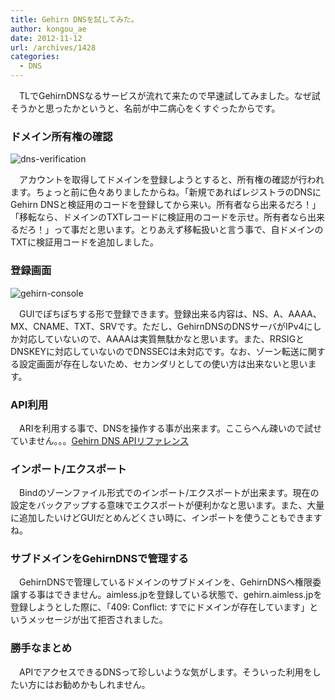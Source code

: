 ```yaml
---
title: Gehirn DNSを試してみた。
author: kongou_ae
date: 2012-11-12
url: /archives/1428
categories:
  - DNS
---
```

　TLでGehirnDNSなるサービスが流れて来たので早速試してみました。なぜ試そうかと思ったかというと、名前が中二病心をくすぐったからです。

### ドメイン所有権の確認

![dns-verification][1]

　アカウントを取得してドメインを登録しようとすると、所有権の確認が行われます。ちょっと前に色々ありましたからね。「新規であればレジストラのDNSにGehirn DNSと検証用のコードを登録してから来い。所有者なら出来るだろ！」「移転なら、ドメインのTXTレコードに検証用のコードを示せ。所有者なら出来るだろ！」って事だと思います。とりあえず移転扱いと言う事で、自ドメインのTXTに検証用コードを追加しました。

### 登録画面

![gehirn-console][2]

　GUIでぽちぽちする形で登録できます。登録出来る内容は、NS、A、AAAA、MX、CNAME、TXT、SRVです。ただし、GehirnDNSのDNSサーバがIPv4にしか対応していないので、AAAAは実質無駄かなと思います。また、RRSIGとDNSKEYに対応していないのでDNSSECは未対応です。なお、ゾーン転送に関する設定画面が存在しないため、セカンダリとしての使い方は出来ないと思います。

### API利用

　ARIを利用する事で、DNSを操作する事が出来ます。ここらへん疎いので試せていません。。。<a href="http://support.gehirn.jp/manual/dns/api" title="Gehirn DNS APIリファレンス" target="_blank">Gehirn DNS APIリファレンス</a>

### インポート/エクスポート

　Bindのゾーンファイル形式でのインポート/エクスポートが出来ます。現在の設定をバックアップする意味でエクスポートが便利かなと思います。また、大量に追加したいけどGUIだとめんどくさい時に、インポートを使うこともできますね。
  


### サブドメインをGehirnDNSで管理する

　GehirnDNSで管理しているドメインのサブドメインを、GehirnDNSへ権限委譲する事はできません。aimless.jpを登録している状態で、gehirn.aimless.jpを登録しようとした際に、「409: Conflict: すでにドメインが存在しています」というメッセージが出て拒否されました。

### 勝手なまとめ

　APIでアクセスできるDNSって珍しいような気がします。そういった利用をしたい方にはお勧めかもしれません。

 [1]: http://aimless.jp/blog/images/gehirn1.png
 [2]: http://aimless.jp/blog/images/gehirn2.png